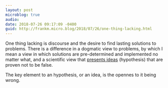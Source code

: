 ```yaml
---
layout: post
microblog: true
audio: 
date: 2018-07-26 09:17:09 -0400
guid: http://frankm.micro.blog/2018/07/26/one-thing-lacking.html
---
```

One thing lacking is discourse and the desire to find lasting solutions to problems. There is a difference in a dogmatic view to problems, by which I mean a view in which solutions are pre-determined and implemented no matter what, and a scientific view that [presents ideas](https://www.newyorker.com/news/our-columnists/fifty-years-later-andrei-sakharovs-most-famous-essay-is-a-powerful-model-of-writing-for-social-change) (hypothesis) that are proven not to be false. 

The key element to an hypothesis, or an idea, is the opennes to it being wrong. 
